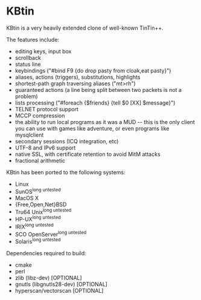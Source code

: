 KBtin
=====

KBtin is a very heavily extended clone of well-known TinTin++.

The features include:
* editing keys, input box
* scrollback
* status line
* keybindings ("#bind F9 {do drop pasty from cloak,eat pasty}")
* aliases, actions (triggers), substitutions, highlights
* shortest-path graph traversing aliases ("mt>rh")
* guaranteed actions (a line being split between two packets is not a problem)
* lists processing ("#foreach {$friends} {tell $0 [XX] $message}")
* TELNET protocol support
* MCCP compression
* the ability to run local programs as it was a MUD -- this is the only client you can use with games like adventure, or even programs like mysqlclient
* secondary sessions (ICQ integration, etc)
* UTF-8 and IPv6 support
* native SSL, with certificate retention to avoid MitM attacks
* fractional arithmetic

KBtin has been ported to the following systems:

* Linux
* SunOS<sup>long untested</sup>
* MacOS X
* {Free,Open,Net}BSD
* Tru64 Unix<sup>long untested</sup>
* HP-UX<sup>long untested</sup>
* IRIX<sup>long untested</sup>
* SCO OpenServer<sup>long untested</sup>
* Solaris<sup>long untested</sup>

Dependencies required to build:

* cmake
* perl
* zlib (libz-dev) [OPTIONAL]
* gnutls (libgnutls28-dev) [OPTIONAL]
* hyperscan/vectorscan [OPTIONAL]
